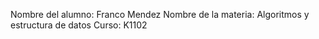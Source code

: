 Nombre del alumno: Franco Mendez
Nombre de la materia: Algoritmos y estructura de datos
Curso: K1102
